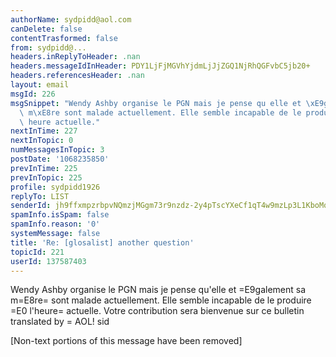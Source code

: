 ```yaml
---
authorName: sydpidd@aol.com
canDelete: false
contentTrasformed: false
from: sydpidd@...
headers.inReplyToHeader: .nan
headers.messageIdInHeader: PDY1LjFjMGVhYjdmLjJjZGQ1NjRhQGFvbC5jb20+
headers.referencesHeader: .nan
layout: email
msgId: 226
msgSnippet: "Wendy Ashby organise le PGN mais je pense qu elle et \xE9galement sa\
  \ m\xE8re sont malade actuellement. Elle semble incapable de le produire \xE0 l\
  \ heure actuelle."
nextInTime: 227
nextInTopic: 0
numMessagesInTopic: 3
postDate: '1068235850'
prevInTime: 225
prevInTopic: 225
profile: sydpidd1926
replyTo: LIST
senderId: jh9ffxmpzrbpvNQmzjMGgm73r9nzdz-2y4pTscYXeCf1qT4w9mzLp3L1KboMqWkWyMyEDOIV
spamInfo.isSpam: false
spamInfo.reason: '0'
systemMessage: false
title: 'Re: [glosalist] another question'
topicId: 221
userId: 137587403
---
```


 Wendy Ashby organise le PGN mais
je pense qu'elle et =E9galement sa m=E8re=
 sont malade actuellement. Elle
semble incapable de le produire =E0 l'heure=
 actuelle. Votre
contribution sera bienvenue sur ce bulletin
translated by =
AOL!
sid


[Non-text portions of this message have been removed]


